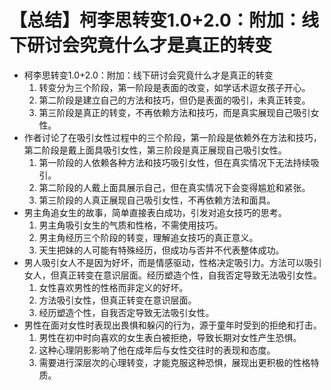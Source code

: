 # 【总结】柯李思转变1.0+2.0：附加：线下研讨会究竟什么才是真正的转变

-   柯李思转变1.0+2.0：附加：线下研讨会究竟什么才是真正的转变
    1.  转变分为三个阶段，第一阶段是表面的改变，如学话术逗女孩子开心。
    2.  第二阶段是建立自己的方法和技巧，但仍是表面的吸引，未真正转变。
    3.  第三阶段是真正的转变，不再依赖方法和技巧，而是真实展现自己吸引女性。
-   作者讨论了在吸引女性过程中的三个阶段，第一阶段是依赖外在方法和技巧，第二阶段是戴上面具吸引女性，第三阶段是真正展现自己吸引女性。
    1.  第一阶段的人依赖各种方法和技巧吸引女性，但在真实情况下无法持续吸引。
    2.  第二阶段的人戴上面具展示自己，但在真实情况下会变得尴尬和紧张。
    3.  第三阶段的人真正展现自己吸引女性，不再依赖方法和面具。
-   男主角追女生的故事，简单直接表白成功，引发对追女技巧的思考。
    1.  男主角吸引女生的气质和性格，不需使用技巧。
    2.  男主角经历三个阶段的转变，理解追女技巧的真正意义。
    3.  天生把妹的人可能有特殊经历，但成功与否并不代表整体成功。
-   男人吸引女人不是因为好坏，而是情感驱动，性格决定吸引力。方法可以吸引女人，但真正转变在意识层面。经历塑造个性，自我否定导致无法吸引女性。
    1.  女性喜欢男性的性格而非定义的好坏。
    2.  方法吸引女性，但真正转变在意识层面。
    3.  经历塑造个性，自我否定导致无法吸引女性。
-   男性在面对女性时表现出畏惧和躲闪的行为，源于童年时受到的拒绝和打击。
    1.  男性在初中时向喜欢的女生表白被拒绝，导致长期对女性产生恐惧。
    2.  这种心理阴影影响了他在成年后与女性交往时的表现和态度。
    3.  需要进行深层次的心理转变，才能克服这种恐惧，展现出更积极的性格特质。